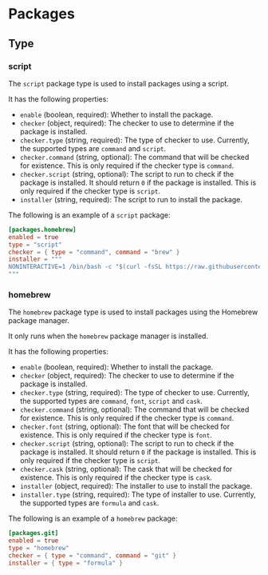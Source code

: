 # Packages

## Type

### script

The `script` package type is used to install packages using a script.

It has the following properties:
- `enable` (boolean, required): Whether to install the package.
- `checker` (object, required): The checker to use to determine if the package is installed.
- `checker.type` (string, required): The type of checker to use. Currently, the supported types are `command` and `script`.
- `checker.command` (string, optional): The command that will be checked for existence. This is only required if the checker type is `command`.
- `checker.script` (string, optional): The script to run to check if the package is installed. It should return `0` if the package is installed. This is only required if the checker type is `script`.
- `installer` (string, required): The script to run to install the package.

The following is an example of a `script` package:

```toml
[packages.homebrew]
enabled = true
type = "script"
checker = { type = "command", command = "brew" }
installer = """
NONINTERACTIVE=1 /bin/bash -c "$(curl -fsSL https://raw.githubusercontent.com/Homebrew/install/HEAD/install.sh)"
"""
```

### homebrew

The `homebrew` package type is used to install packages using the Homebrew package manager.

It only runs when the `homebrew` package manager is installed.

It has the following properties:
- `enable` (boolean, required): Whether to install the package.
- `checker` (object, required): The checker to use to determine if the package is installed.
- `checker.type` (string, required): The type of checker to use. Currently, the supported types are `command`, `font`, `script` and `cask`.
- `checker.command` (string, optional): The command that will be checked for existence. This is only required if the checker type is `command`.
- `checker.font` (string, optional): The font that will be checked for existence. This is only required if the checker type is `font`.
- `checker.script` (string, optional): The script to run to check if the package is installed. It should return `0` if the package is installed. This is only required if the checker type is `script`.
- `checker.cask` (string, optional): The cask that will be checked for existence. This is only required if the checker type is `cask`.
- `installer` (object, required): The installer to use to install the package.
- `installer.type` (string, required): The type of installer to use. Currently, the supported types are `formula` and `cask`.

The following is an example of a `homebrew` package:

```toml
[packages.git]
enabled = true
type = "homebrew"
checker = { type = "command", command = "git" }
installer = { type = "formula" }
```
